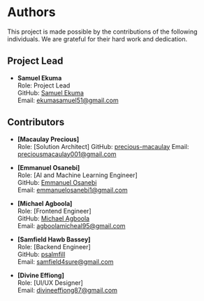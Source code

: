 # Authors
This project is made possible by the contributions of the following individuals. We are grateful for their hard work and dedication.

## Project Lead

- **Samuel Ekuma**  
  Role: Project Lead  
  GitHub: [Samuel Ekuma](https://github.com/SammyML)  
  Email: [ekumasamuel51@gmail.com](mailto:ekumasamuel51@gmail.com)

## Contributors

- **[Macaulay Precious]**  
  Role: [Solution Architect] 
  GitHub: [precious-macaulay](https://github.com/Precious-Macaulay) 
  Email: [preciousmacaulay001@gmail.com](mailto:preciousmacaulay001@gmail.com)

- **[Emmanuel Osanebi]**  
  Role: [AI and Machine Learning Engineer]  
  GitHub: [Emmanuel Osanebi](https://github.com/emms204)  
  Email: [emmanuelosanebi1@gmail.com](mailto:emmanuelosanebi1@gmail.com)

- **[Michael Agboola]**  
  Role: [Frontend Engineer]  
  GitHub: [Michael Agboola](https://github.com/Holarmc)  
  Email: [agboolamicheal95@gmail.com](mailto:agboolamicheal95@gmail.com)

- **[Samfield Hawb Bassey]**  
  Role: [Backend Engineer]  
  GitHub: [psalmfill](https://github.com/psalmfill)  
  Email: [samfield4sure@gmail.com](mailto:samfield4sure@gmail.com)
  
- **[Divine Effiong]**  
  Role: [UI/UX Designer]  
  Email: [divineeffiong87@gmail.com](mailto:divineeffiong87@gmail.com)

  
